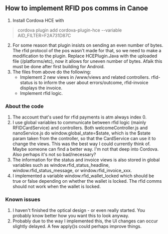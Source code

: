 ## How to implement RFID pos comms in Canoe
 
1. Install Cordova HCE with
> cordova plugin add cordova-plugin-hce --variable AID_FILTER=F2A731D87C 
2. For some reason that plugin insists on sending an even number of bytes. The rfid protocol of the pos wasn't made for that, so we need to make a modification to the plugin. Replace HCEPlugin.Java with the uploaded file (/platforms/etc), now it allows for uneven number of bytes. Afaik this must be done after first building for Android. 
3. The files from above do the following:
     - Implement 2 new views in /www/views and related controllers. rfid-status is to inform the user about errors/outcome, rfid-invoice displays the invoice.
     - Implement rfid logic.
 
### About the code
 
1. The account that's used for rfid payments is atm always index 0. 
2. I use global variables to communicate between rfid logic (mainly RFIDCardService) and controllers. Both welcomeController.js and nanoService.js do window.global_state=$state, which is the $state param taken from the controller, so that the CardService can use it to change the views. This was the best way I could currently think of. Maybe someone can find a better way. I'm not that deep into Cordova. Also perhaps it's not so bad/necessary? 
3. The information for the status and invoice views is also stored in global variables such as window.rfid_status_headline, window.rfid_status_message, or window.rfid_invoice_xxx. 
4. I implemented a variable window.rfid_wallet_locked which should be true or false depending on whether the wallet is locked. The rfid comms should not work when the wallet is locked.
 
### Known issues
 
1. I haven't finished the optical design - or even really started. You probably know better how you want this to look anyway. 
2. Probably due to the way I implemented this, the UI changes can occur slightly delayed. A few apply()s could perhaps improve things.
